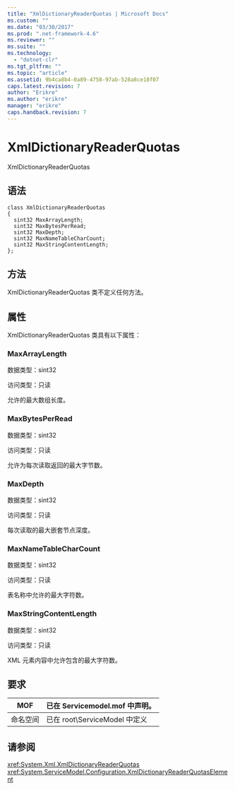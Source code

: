 ```yaml
---
title: "XmlDictionaryReaderQuotas | Microsoft Docs"
ms.custom: ""
ms.date: "03/30/2017"
ms.prod: ".net-framework-4.6"
ms.reviewer: ""
ms.suite: ""
ms.technology: 
  - "dotnet-clr"
ms.tgt_pltfrm: ""
ms.topic: "article"
ms.assetid: 9b4ca8b4-0a89-4758-97ab-528a8ce18f07
caps.latest.revision: 7
author: "Erikre"
ms.author: "erikre"
manager: "erikre"
caps.handback.revision: 7
---
```

# XmlDictionaryReaderQuotas
XmlDictionaryReaderQuotas  
  
## 语法  
  
```  
class XmlDictionaryReaderQuotas  
{  
  sint32 MaxArrayLength;  
  sint32 MaxBytesPerRead;  
  sint32 MaxDepth;  
  sint32 MaxNameTableCharCount;  
  sint32 MaxStringContentLength;  
};  
```  
  
## 方法  
 XmlDictionaryReaderQuotas 类不定义任何方法。  
  
## 属性  
 XmlDictionaryReaderQuotas 类具有以下属性：  
  
### MaxArrayLength  
 数据类型：sint32  
  
 访问类型：只读  
  
 允许的最大数组长度。  
  
### MaxBytesPerRead  
 数据类型：sint32  
  
 访问类型：只读  
  
 允许为每次读取返回的最大字节数。  
  
### MaxDepth  
 数据类型：sint32  
  
 访问类型：只读  
  
 每次读取的最大嵌套节点深度。  
  
### MaxNameTableCharCount  
 数据类型：sint32  
  
 访问类型：只读  
  
 表名称中允许的最大字符数。  
  
### MaxStringContentLength  
 数据类型：sint32  
  
 访问类型：只读  
  
 XML 元素内容中允许包含的最大字符数。  
  
## 要求  
  
|MOF|已在 Servicemodel.mof 中声明。|  
|---------|------------------------------|  
|命名空间|已在 root\\ServiceModel 中定义|  
  
## 请参阅  
 <xref:System.Xml.XmlDictionaryReaderQuotas>   
 <xref:System.ServiceModel.Configuration.XmlDictionaryReaderQuotasElement>